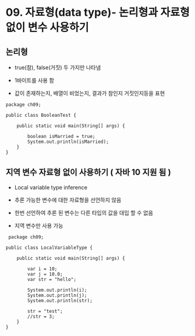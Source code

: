 # 09. 자료형(data type)- 논리형과 자료형 없이 변수 사용하기

##  논리형
 - true(참), false(거짓) 두 가지만 나타냄

 - 1바이트를 사용 함

 - 값이 존재하는지, 배열이 비었는지, 결과가 참인지 거짓인지등을 표현


```
package ch09;

public class BooleanTest {

	public static void main(String[] args) {
		
		boolean isMarried = true;
		System.out.println(isMarried);
	}
}
```

## 지역 변수 자료형 없이 사용하기 (  자바 10 지원 됨 ) 

 - Local variable type inference

 - 추론 가능한 변수에 대한 자료형을 선언하지 않음
 
 - 한번 선언하여 추론 된 변수는 다른 타입의 값을 대입 할 수 없음

 - 지역 변수만 사용 가능

```
 package ch09;

public class LocalVariableType {

	public static void main(String[] args) {

		var i = 10;
		var j = 10.0;
		var str = "hello";
		
		System.out.println(i);
		System.out.println(j);
		System.out.println(str);
		
		str = "test";
		//str = 3; 
	}
}
```

